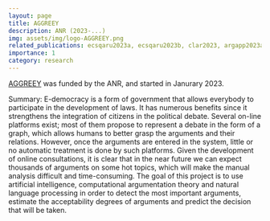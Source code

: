 ```yaml
---
layout: page
title: AGGREEY
description: ANR (2023-...)
img: assets/img/logo-AGGREEY.png
related_publications: ecsqaru2023a, ecsqaru2023b, clar2023, argapp2023a, argapp2023b, iaf2023a, iaf2023b
importance: 1
category: research
---
```


[AGGREEY](https://aggreey.github.io) was funded by the ANR, and
started in Janurary 2023.

Summary: E-democracy is a form of government that allows everybody to participate in the development of laws. It has numerous benefits since it strengthens the integration of citizens in the political debate. Several on-line platforms exist; most of them propose to represent a debate in the form of a graph, which allows humans to better grasp the arguments and their relations. However, once the arguments are entered in the system, little or no automatic treatment is done by such platforms. Given the development of online consultations, it is clear that in the near future we can expect thousands of arguments on some hot topics, which will make the manual analysis difficult and time-consuming. The goal of this project is to use artificial intelligence, computational argumentation theory and natural language processing in order to detect the most important arguments, estimate the acceptability degrees of arguments and predict the decision that will be taken.
